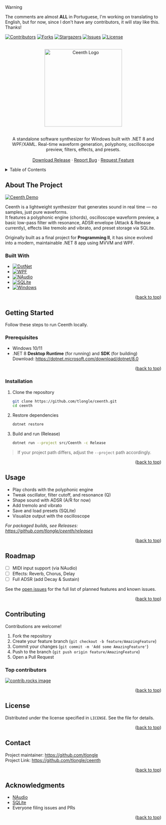 > [!WARNING]  
> The comments are almost **ALL** in Portuguese, I'm working on translating to English, but for now, since I don't have any contributors, it will stay like this. Thanks!

<a id="readme-top"></a>

<!-- PROJECT SHIELDS -->
[![Contributors][contributors-shield]][contributors-url]
[![Forks][forks-shield]][forks-url]
[![Stargazers][stars-shield]][stars-url]
[![Issues][issues-shield]][issues-url]
[![License][license-shield]][license-url]



<!-- PROJECT LOGO -->
<br />
<div align="center">
  <a href="https://github.com/tlongle/ceenth">
    <img src="https://i.imgur.com/6CL8BDM.png" alt="Ceenth Logo" width="250" height="250">
  </a>
    <br />
    <br />

  <p align="center">
    A standalone software synthesizer for Windows built with .NET 8 and WPF/XAML.  
    Real-time waveform generation, polyphony, oscilloscope preview, filters, effects, and presets.
    <br />
    <br />
    <a href="https://github.com/tlongle/ceenth/releases">Download Release</a>
    &middot;
    <a href="https://github.com/tlongle/ceenth/issues/new?labels=bug&template=bug-report---.md">Report Bug</a>
    &middot;
    <a href="https://github.com/tlongle/ceenth/issues/new?labels=enhancement&template=feature-request---.md">Request Feature</a>
  </p>
</div>



<!-- TABLE OF CONTENTS -->
<details>
  <summary>Table of Contents</summary>
  <ol>
    <li>
      <a href="#about-the-project">About The Project</a>
      <ul>
        <li><a href="#built-with">Built With</a></li>
      </ul>
    </li>
    <li>
      <a href="#getting-started">Getting Started</a>
      <ul>
        <li><a href="#prerequisites">Prerequisites</a></li>
        <li><a href="#installation">Installation</a></li>
      </ul>
    </li>
    <li><a href="#usage">Usage</a></li>
    <li><a href="#roadmap">Roadmap</a></li>
    <li><a href="#contributing">Contributing</a></li>
    <li><a href="#license">License</a></li>
    <li><a href="#contact">Contact</a></li>
    <li><a href="#acknowledgments">Acknowledgments</a></li>
  </ol>
</details>



<!-- ABOUT THE PROJECT -->
## About The Project

[![Ceenth Demo][product-screenshot]](https://github.com/tlongle/ceenth)

Ceenth is a lightweight synthesizer that generates sound in real time — no samples, just pure waveforms.  
It features a polyphonic engine (chords), oscilloscope waveform preview, a basic low-pass filter with resonance, ADSR envelope (Attack & Release currently), effects like tremolo and vibrato, and preset storage via SQLite.

Originally built as a final project for **Programming II**, it has since evolved into a modern, maintainable .NET 8 app using MVVM and WPF.


### Built With

* [![DotNet][DotNet-badge]][DotNet-url]
* [![WPF][WPF-badge]][WPF-url]
* [![NAudio][NAudio-badge]][NAudio-url]
* [![SQLite][SQLite-badge]][SQLite-url]
* [![Windows][Windows-badge]][Windows-url]

<p align="right">(<a href="#readme-top">back to top</a>)</p>



<!-- GETTING STARTED -->
## Getting Started

Follow these steps to run Ceenth locally.

### Prerequisites

- Windows 10/11  
- .NET 8 **Desktop Runtime** (for running) and **SDK** (for building)  
  Download: https://dotnet.microsoft.com/download/dotnet/8.0

<p align="right">(<a href="#readme-top">back to top</a>)</p>



### Installation

1. Clone the repository
   ```sh
   git clone https://github.com/tlongle/ceenth.git
   cd ceenth
   ```
2. Restore dependencies
   ```sh
   dotnet restore
   ```
3. Build and run (Release)
   ```sh
   dotnet run --project src/Ceenth -c Release
   ```

> If your project path differs, adjust the `--project` path accordingly.

<p align="right">(<a href="#readme-top">back to top</a>)</p>



<!-- USAGE -->
## Usage

- Play chords with the polyphonic engine  
- Tweak oscillator, filter cutoff, and resonance (Q)  
- Shape sound with ADSR (A/R for now)  
- Add tremolo and vibrato  
- Save and load presets (SQLite)  
- Visualize output with the oscilloscope

_For packaged builds, see Releases: https://github.com/tlongle/ceenth/releases_

<p align="right">(<a href="#readme-top">back to top</a>)</p>


<!-- ROADMAP -->
## Roadmap

- [ ] MIDI input support (via NAudio)
- [ ] Effects: Reverb, Chorus, Delay
- [ ] Full ADSR (add Decay & Sustain)

See the [open issues](https://github.com/tlongle/ceenth/issues) for the full list of planned features and known issues.

<p align="right">(<a href="#readme-top">back to top</a>)</p>



<!-- CONTRIBUTING -->
## Contributing

Contributions are welcome!

1. Fork the repository  
2. Create your feature branch (`git checkout -b feature/AmazingFeature`)  
3. Commit your changes (`git commit -m 'Add some AmazingFeature'`)  
4. Push to the branch (`git push origin feature/AmazingFeature`)  
5. Open a Pull Request

### Top contributors

<a href="https://github.com/tlongle/ceenth/graphs/contributors">
  <img src="https://contrib.rocks/image?repo=tlongle/ceenth" alt="contrib.rocks image" />
</a>

<p align="right">(<a href="#readme-top">back to top</a>)</p>



<!-- LICENSE -->
## License

Distributed under the license specified in `LICENSE`. See the file for details.

<p align="right">(<a href="#readme-top">back to top</a>)</p>



<!-- CONTACT -->
## Contact

Project maintainer: https://github.com/tlongle  
Project Link: https://github.com/tlongle/ceenth

<p align="right">(<a href="#readme-top">back to top</a>)</p>



<!-- ACKNOWLEDGMENTS -->
## Acknowledgments

- [NAudio](https://github.com/naudio/NAudio)
- [SQLite](https://www.sqlite.org/)
- Everyone filing issues and PRs

<p align="right">(<a href="#readme-top">back to top</a>)</p>



<!-- MARKDOWN LINKS & IMAGES -->
[contributors-shield]: https://img.shields.io/github/contributors/tlongle/ceenth.svg?style=for-the-badge
[contributors-url]: https://github.com/tlongle/ceenth/graphs/contributors
[forks-shield]: https://img.shields.io/github/forks/tlongle/ceenth.svg?style=for-the-badge
[forks-url]: https://github.com/tlongle/ceenth/network/members
[stars-shield]: https://img.shields.io/github/stars/tlongle/ceenth.svg?style=for-the-badge
[stars-url]: https://github.com/tlongle/ceenth/stargazers
[issues-shield]: https://img.shields.io/github/issues/tlongle/ceenth.svg?style=for-the-badge
[issues-url]: https://github.com/tlongle/ceenth/issues
[license-shield]: https://img.shields.io/github/license/tlongle/ceenth.svg?style=for-the-badge
[license-url]: https://github.com/tlongle/ceenth/blob/main/LICENSE

[product-screenshot]: https://i.imgur.com/1Q4OPib.gif

[DotNet-badge]: https://img.shields.io/badge/.NET-8.0-512BD4?style=for-the-badge&logo=dotnet&logoColor=white
[DotNet-url]: https://dotnet.microsoft.com/

[WPF-badge]: https://img.shields.io/badge/WPF-XAML-0C7BD6?style=for-the-badge&logo=windows&logoColor=white
[WPF-url]: https://learn.microsoft.com/en-us/dotnet/desktop/wpf/

[NAudio-badge]: https://img.shields.io/badge/NAudio-Audio-6DA252?style=for-the-badge
[NAudio-url]: https://github.com/naudio/NAudio

[SQLite-badge]: https://img.shields.io/badge/SQLite-003B57?style=for-the-badge&logo=sqlite&logoColor=white
[SQLite-url]: https://www.sqlite.org/

[Windows-badge]: https://img.shields.io/badge/Windows-10%2F11-0078D6?style=for-the-badge&logo=windows&logoColor=white
[Windows-url]: https://www.microsoft.com/windows
